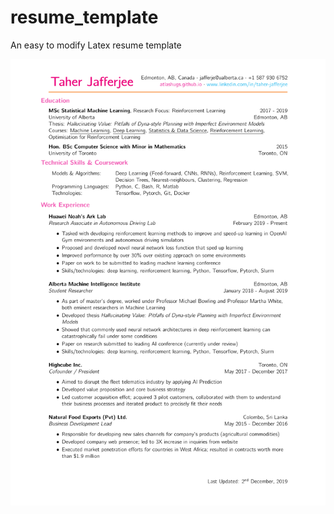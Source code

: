# resume_template
An easy to modify Latex resume template

![TEst](https://github.com/atlashugs/resume_template/blob/master/TaherJafferjee_ML_Resume.jpg)
